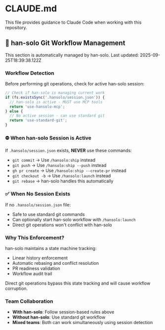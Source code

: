 # CLAUDE.md

This file provides guidance to Claude Code when working with this repository.

<!-- BEGIN HAN-SOLO MANAGED SECTION - DO NOT EDIT -->

## 🚀 han-solo Git Workflow Management

This section is automatically managed by han-solo. Last updated: 2025-09-25T18:39:38.122Z

### Workflow Detection

Before performing git operations, check for active han-solo session:

```javascript
// Check if han-solo is managing current work
if (fs.existsSync('.hansolo/session.json')) {
  // han-solo is active - MUST use MCP tools
  return 'use-hansolo-mcp';
} else {
  // No active session - can use standard git
  return 'use-standard-git';
}
```

### ⛔ When han-solo Session is Active

If `.hansolo/session.json` exists, **NEVER** use these commands:
- `git commit` → Use `/hansolo:ship` instead
- `git push` → Use `/hansolo:ship --push` instead
- `gh pr create` → Use `/hansolo:ship --create-pr` instead
- `git checkout -b` → Use `/hansolo:launch` instead
- `git rebase` → han-solo handles this automatically

### ✅ When No Session Exists

If no `.hansolo/session.json` file:
- Safe to use standard git commands
- Can optionally start han-solo workflow with `/hansolo:launch`
- Direct git operations won't conflict with han-solo

### Why This Enforcement?

han-solo maintains a state machine tracking:
- Linear history enforcement
- Automatic rebasing and conflict resolution
- PR readiness validation
- Workflow audit trail

Direct git operations bypass this state tracking and will cause workflow corruption.

### Team Collaboration

- **With han-solo**: Follow session-based rules above
- **Without han-solo**: Use standard git workflow
- **Mixed teams**: Both can work simultaneously using session detection

<!-- END HAN-SOLO MANAGED SECTION -->